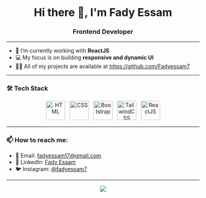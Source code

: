 <h1 align="center">Hi there 👋, I'm Fady Essam</h1>
<h3 align="center">Frontend Developer</h3>

---

- 🌱 I’m currently working with **ReactJS**
- 💻 My focus is on building **responsive and dynamic UI**
- 👨‍💻 All of my projects are available at https://github.com/Fadyessam7  

---

### 🛠️ Tech Stack

<p align="center">
   <img src="https://cdn.jsdelivr.net/gh/devicons/devicon/icons/html5/html5-original.svg" alt="HTML" width="50" height="50"/>
  &nbsp;
  <img src="https://cdn.jsdelivr.net/gh/devicons/devicon/icons/css3/css3-original.svg" alt="CSS" width="50" height="50"/>
  &nbsp;
  <img src="https://cdn.jsdelivr.net/gh/devicons/devicon/icons/bootstrap/bootstrap-original.svg" alt="Bootstrap" width="50" height="50"/>
  &nbsp;
  <img src="https://www.svgrepo.com/show/374118/tailwind.svg" alt="TailwindCSS" width="50" height="50"/>
  &nbsp;
  <img src="https://cdn.jsdelivr.net/gh/devicons/devicon/icons/react/react-original.svg" alt="ReactJS" width="50" height="50"/>
</p>

---

### 📫 How to reach me:
- 📧 Email: fadyessam17@gmail.com
- 💼 LinkedIn: [Fady Esaam](https://www.linkedin.com/in/fady-e-158a26247/)
- 🐦 Instagram: [@fadyessam7](https://www.instagram.com/fadyessam7/)

---

<p align="center">
  <img src="https://github-readme-stats.vercel.app/api?username=Fadyessam7&show_icons=true&theme=react" />
</p>
